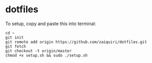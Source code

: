 # dotfiles

To setup, copy and paste this into terminal:
```
cd ~
git init
git remote add origin https://github.com/zaiquiri/dotfiles.git
git fetch
git checkout -t origin/master
chmod +x setup.sh && sudo ./setup.sh
```
